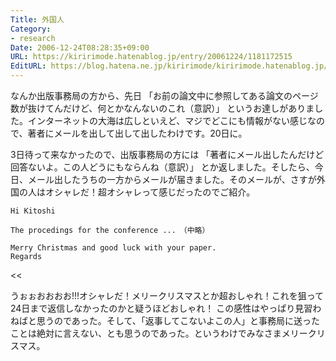 ```yaml
---
Title: 外国人
Category:
- research
Date: 2006-12-24T08:28:35+09:00
URL: https://kiririmode.hatenablog.jp/entry/20061224/1181172515
EditURL: https://blog.hatena.ne.jp/kiririmode/kiririmode.hatenablog.jp/atom/entry/8454420450078217786
---
```


なんか出版事務局の方から、先日
「お前の論文中に参照してある論文のページ数が抜けてんだけど、何とかなんないのこれ（意訳）」
というお達しがありました。インターネットの大海は広しといえど、マジでどこにも情報がない感じなので、著者にメールを出して出して出したわけです。20日に。

3日待って来なかったので、出版事務局の方には
「著者にメール出したんだけど回答ないよ。この人どうにもならんね（意訳）」
とか返しました。そしたら、今日、メール出したうちの一方からメールが届きました。そのメールが、さすが外国の人はオシャレだ！超オシャレって感じだったのでご紹介。
>>
    Hi Kitoshi

    The procedings for the conference ...　（中略）

    Merry Christmas and good luck with your paper.
    Regards
<<

うぉぉおおおお!!!オシャレだ！メリークリスマスとか超おしゃれ！これを狙って24日まで返信しなかったのかと疑うほどおしゃれ！
この感性はやっぱり見習わねばと思うのであった。そして、「返事してこないよこの人」と事務局に送ったことは絶対に言えない、とも思うのであった。というわけでみなさまメリークリスマス。 
